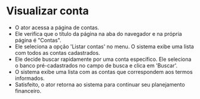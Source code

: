 # Visualizar conta
- O ator acessa a página de contas.
- Ele verifica que o título da página na aba do navegador e na própria página é "Contas".
- Ele seleciona a opção 'Listar contas' no menu. O sistema exibe uma lista com todos as contas cadastrados.
- Ele decide buscar rapidamente por uma conta específico. Ele seleciona o banco pré-cadastrados no campo de busca e clica em 'Buscar'.
- O sistema exibe uma lista com as contas que correspondem aos termos informados.
- Satisfeito, o ator retorna ao sistema para continuar seu planejamento financeiro.
